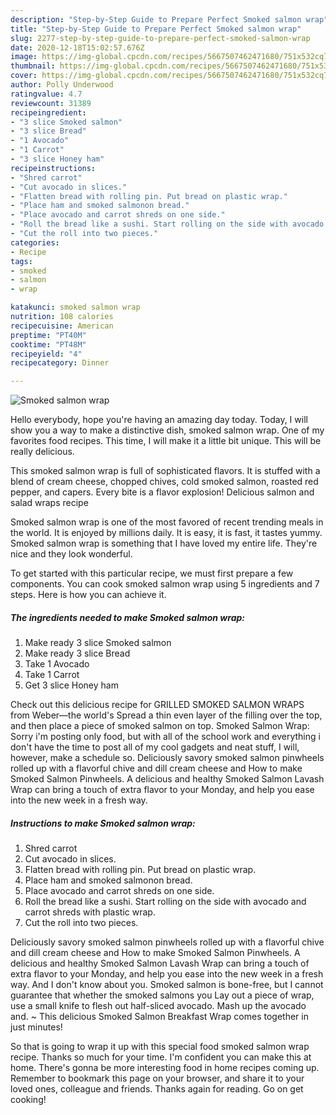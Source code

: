 ```yaml
---
description: "Step-by-Step Guide to Prepare Perfect Smoked salmon wrap"
title: "Step-by-Step Guide to Prepare Perfect Smoked salmon wrap"
slug: 2277-step-by-step-guide-to-prepare-perfect-smoked-salmon-wrap
date: 2020-12-18T15:02:57.676Z
image: https://img-global.cpcdn.com/recipes/5667507462471680/751x532cq70/smoked-salmon-wrap-recipe-main-photo.jpg
thumbnail: https://img-global.cpcdn.com/recipes/5667507462471680/751x532cq70/smoked-salmon-wrap-recipe-main-photo.jpg
cover: https://img-global.cpcdn.com/recipes/5667507462471680/751x532cq70/smoked-salmon-wrap-recipe-main-photo.jpg
author: Polly Underwood
ratingvalue: 4.7
reviewcount: 31389
recipeingredient:
- "3 slice Smoked salmon"
- "3 slice Bread"
- "1 Avocado"
- "1 Carrot"
- "3 slice Honey ham"
recipeinstructions:
- "Shred carrot"
- "Cut avocado in slices."
- "Flatten bread with rolling pin. Put bread on plastic wrap."
- "Place ham and smoked salmonon bread."
- "Place avocado and carrot shreds on one side."
- "Roll the bread like a sushi. Start rolling on the side with avocado and carrot shreds with plastic wrap."
- "Cut the roll into two pieces."
categories:
- Recipe
tags:
- smoked
- salmon
- wrap

katakunci: smoked salmon wrap 
nutrition: 108 calories
recipecuisine: American
preptime: "PT40M"
cooktime: "PT48M"
recipeyield: "4"
recipecategory: Dinner

---
```



![Smoked salmon wrap](https://img-global.cpcdn.com/recipes/5667507462471680/751x532cq70/smoked-salmon-wrap-recipe-main-photo.jpg)

Hello everybody, hope you're having an amazing day today. Today, I will show you a way to make a distinctive dish, smoked salmon wrap. One of my favorites food recipes. This time, I will make it a little bit unique. This will be really delicious.

This smoked salmon wrap is full of sophisticated flavors. It is stuffed with a blend of cream cheese, chopped chives, cold smoked salmon, roasted red pepper, and capers. Every bite is a flavor explosion! Delicious salmon and salad wraps recipe

Smoked salmon wrap is one of the most favored of recent trending meals in the world. It is enjoyed by millions daily. It is easy, it is fast, it tastes yummy. Smoked salmon wrap is something that I have loved my entire life. They're nice and they look wonderful.


To get started with this particular recipe, we must first prepare a few components. You can cook smoked salmon wrap using 5 ingredients and 7 steps. Here is how you can achieve it.

<!--inarticleads1-->

##### The ingredients needed to make Smoked salmon wrap:

1. Make ready 3 slice Smoked salmon
1. Make ready 3 slice Bread
1. Take 1 Avocado
1. Take 1 Carrot
1. Get 3 slice Honey ham


Check out this delicious recipe for GRILLED SMOKED SALMON WRAPS from Weber—the world&#39;s Spread a thin even layer of the filling over the top, and then place a piece of smoked salmon on top. Smoked Salmon Wrap: Sorry i&#39;m posting only food, but with all of the school work and everything i don&#39;t have the time to post all of my cool gadgets and neat stuff, I will, however, make a schedule so. Deliciously savory smoked salmon pinwheels rolled up with a flavorful chive and dill cream cheese and How to make Smoked Salmon Pinwheels. A delicious and healthy Smoked Salmon Lavash Wrap can bring a touch of extra flavor to your Monday, and help you ease into the new week in a fresh way. 

<!--inarticleads2-->

##### Instructions to make Smoked salmon wrap:

1. Shred carrot
1. Cut avocado in slices.
1. Flatten bread with rolling pin. Put bread on plastic wrap.
1. Place ham and smoked salmonon bread.
1. Place avocado and carrot shreds on one side.
1. Roll the bread like a sushi. Start rolling on the side with avocado and carrot shreds with plastic wrap.
1. Cut the roll into two pieces.


Deliciously savory smoked salmon pinwheels rolled up with a flavorful chive and dill cream cheese and How to make Smoked Salmon Pinwheels. A delicious and healthy Smoked Salmon Lavash Wrap can bring a touch of extra flavor to your Monday, and help you ease into the new week in a fresh way. And I don&#39;t know about you. Smoked salmon is bone-free, but I cannot guarantee that whether the smoked salmons you Lay out a piece of wrap, use a small knife to flesh out half-sliced avocado. Mash up the avocado and. ~ This delicious Smoked Salmon Breakfast Wrap comes together in just minutes! 

So that is going to wrap it up with this special food smoked salmon wrap recipe. Thanks so much for your time. I'm confident you can make this at home. There's gonna be more interesting food in home recipes coming up. Remember to bookmark this page on your browser, and share it to your loved ones, colleague and friends. Thanks again for reading. Go on get cooking!
